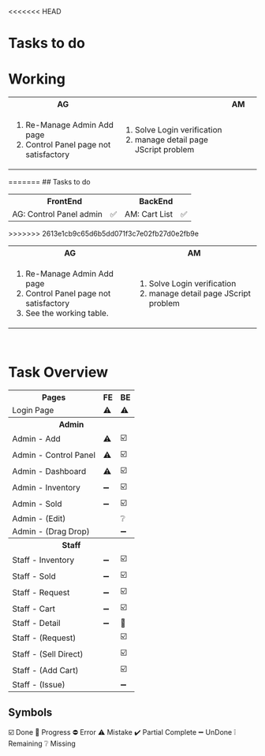 <<<<<<< HEAD
# Tasks to do

# Working

<table>
<tr>
    <th>AG<th>
    <th>AM<th>
</tr>
<tr>
<!-- list for AG -->
    <td>
        <ol>
            <li>Re-Manage Admin Add page</li>
            <li>Control Panel page not satisfactory</li>
        </ol>
    </td>
<!-- list for am -->
    <td>
        <ol>
            <li>Solve Login verification</li>
            <li>manage detail page JScript problem</li>
        </ol>
    </td>
</tr>
</table>

<table>
  <tr>
    <th colspan='2'>FrontEnd</th>
    <th colspan='2'>BackEnd</th>
  </tr>
  <tr aligh='center'>
  <!-- For Fornt end dev -->
    <td>AG: Control Panel admin</td>
    <td aligh='center'>✅</td>
    <!-- for back end dev -->
    <td>AM: Cart List</td>
    <td aligh='center'>✅</td>
=======
## Tasks to do
<table>
  <tr>
    <th>AG</th>
    <th>AM</th>
  </tr>
  <tr>
    <!-- list for AG -->
    <td>
      <ol>
        <li>Re-Manage Admin Add page</li>
        <li>Control Panel page not satisfactory</li>
        <li>See the working table.</li>
      </ol>
    </td>
    <!-- list for am -->
    <td>
      <ol>
        <li>Solve Login verification</li>
        <li>manage detail page JScript problem</li>
      </ol>
    </td>
>>>>>>> 2613e1cb9c65d6b5dd071f3c7e02fb27d0e2fb9e
  </tr>
</table>
<br>

# Task Overview
<table aligh="center">
    <tr>
        <th>Pages</th>
        <th>FE</th>
        <th>BE</th>
    </tr>
  </tr>
  <td>Login Page</td>
    <td aligh="center">⚠️</td>
    <td aligh="center">⚠️</td>
  <tr>
  <tr>
      <th colspan="3">Admin</th>
  </tr>
  <tr aligh="center">
      <td>Admin - Add</td>
      <td aligh="center">⚠️</td>
      <td aligh="center">☑️</td>
  </tr>  
  <tr>
      <td>Admin - Control Panel</td>
      <td aligh="center">⚠️</td>
      <td aligh="center">☑️</td>
  </tr>
  <tr>
      <td>Admin - Dashboard</td>
      <td aligh="center">⚠️</td>
      <td aligh="center">☑️</td>
  <tr>
  </tr>
      <td>Admin - Inventory</td>
      <td aligh="center">➖</td>
      <td aligh="center">☑️</td>
  </tr> 
</tr>
<tr>
  <td>Admin - Sold</td>
  <td aligh="center">➖</td>
  <td aligh="center">☑️</td>
</tr>
<tr>
    <td colspan="2">Admin - (Edit)</td>
    <td aligh="center">❔</td>
<tr>
<tr>
    <td colspan="2">Admin - (Drag Drop)</td>
    <td aligh="center">➖</td>
<tr>
  <tr>
      <th colspan="3">Staff</th>
  </tr>
      <td>Staff - Inventory</td>
      <td aligh="center">➖</td>
      <td aligh="center">☑️</td>
  <tr>
  </tr>
      <td>Staff - Sold</td>
      <td aligh="center">➖</td>
      <td aligh="center">☑️</td>
  </tr>
  </tr>
      <td>Staff - Request</td>
      <td aligh="center">➖</td>
      <td aligh="center">☑️</td>
      </tr>
  </tr>
  <tr>
      <td>Staff - Cart</td>
      <td aligh="center">➖</td>
      <td aligh="center">☑️</td>
  </tr>
  <tr>
      <td>Staff - Detail</td>
      <td aligh="center">➖</td>
      <td aligh="center">🔄️</td>
  </tr>
  <tr>
      <td colspan="2">Staff - (Request)</td>
      <td aligh="center">☑️</td>
  </tr>
  <tr>
      <td colspan="2">Staff - (Sell Direct)</td>
      <td aligh="center">☑️</td>
  </tr>
  <tr>
      <td colspan="2">Staff - (Add Cart)</td>
      <td aligh="center">☑️</td>
  </tr>
  <tr>
      <td colspan="2">Staff - (Issue)</td>
      <td aligh="center">➖</td>
  </tr>
</table>

## Symbols
☑️ Done
🔄️ Progress
⛔ Error
⚠️ Mistake
✔️ Partial Complete
➖ UnDone
❕ Remaining
❔ Missing
